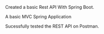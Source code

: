 
Created a basic Rest API With Spring Boot.

A basic MVC Spring Application

Sucessfully tested the REST API on Postman.
